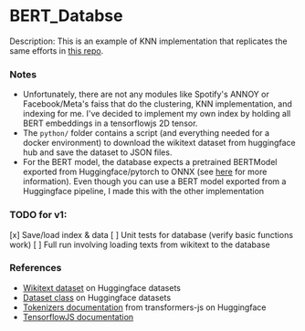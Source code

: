 # BERT_Databse

Description: This is an example of KNN implementation that replicates the same efforts in [this repo](https://github.com/dmmagdal/BERT_Database).


### Notes

 - Unfortunately, there are not any modules like Spotify's ANNOY or Facebook/Meta's faiss that do the clustering, KNN implementation, and indexing for me. I've decided to implement my own index by holding all BERT embeddings in a tensorflowjs 2D tensor.
 - The `python/` folder contains a script (and everything needed for a docker environment) to download the wikitext dataset from huggingface hub and save the dataset to JSON files.
 - For the BERT model, the database expects a pretrained BERTModel exported from Huggingface/pytorch to ONNX (see [here](https://github.com/dmmagdal/MobileML/tree/main/BERT/Export-HF) for more information). Even though you can use a BERT model exported from a Huggingface pipeline, I made this with the other implementation


### TODO for v1:

[x] Save/load index & data
[ ] Unit tests for database (verify basic functions work)
[ ] Full run involving loading texts from wikitext to the database


### References

 - [Wikitext dataset](https://huggingface.co/datasets/wikitext) on Huggingface datasets
 - [Dataset class](https://huggingface.co/docs/datasets/v2.7.1/en/package_reference/main_classes#datasets.Dataset) on Huggingface datasets
 - [Tokenizers documentation](https://huggingface.co/docs/transformers.js/api/tokenizers) from transformers-js on Huggingface
 - [TensorflowJS documentation](https://js.tensorflow.org/api/latest/)